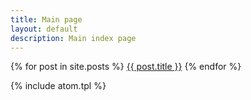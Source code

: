 ```yaml
---
title: Main page
layout: default
description: Main index page
---
```


{% for post in site.posts %}
<a href="{{ post.url | prepend: site.baseurl }}">{{ post.title }}</a>
{% endfor %}

{% include atom.tpl %}
